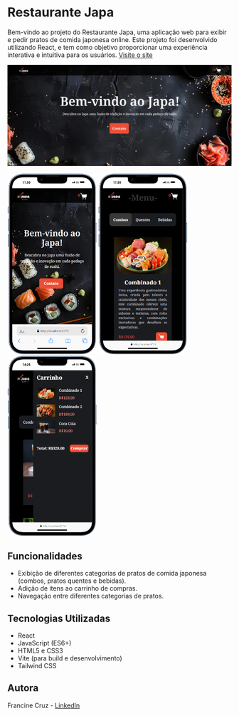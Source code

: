 # Restaurante Japa

Bem-vindo ao projeto do Restaurante Japa, uma aplicação web para exibir e pedir pratos de comida japonesa online. Este projeto foi desenvolvido utilizando React, e tem como objetivo proporcionar uma experiência interativa e intuitiva para os usuários.
 [Visite o site](https://restaurante-seven-bice.vercel.app/)

![Site versão pc](./src/img/print-pc.png)

<img src="./src/img/iPhone-13-PRO-localhost (1).png" width= "200"/> <img src="./src/img/iPhone-13-PRO-localhost (2).png" width= "200"/><img src="./src/img/iPhone-13-PRO-localhost (3).png" width= "200"/>

## Funcionalidades

- Exibição de diferentes categorias de pratos de comida japonesa (combos, pratos quentes e bebidas).
- Adição de itens ao carrinho de compras.
- Navegação entre diferentes categorias de pratos.

## Tecnologias Utilizadas

- React
- JavaScript (ES6+)
- HTML5 e CSS3
- Vite (para build e desenvolvimento)
- Tailwind CSS

## Autora
Francine Cruz - [LinkedIn](https://www.linkedin.com/in/francine-ccruz/)
